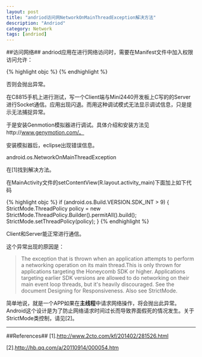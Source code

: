 ```yaml
---
layout: post
title: "andriod访问网NetworkOnMainThreadException解决方法"
description: "Andriod"
category: Network
tags: [andriod]
---
```


##访问网络##
andriod应用在进行网络访问时，需要在Manifest文件中加入权限访问允许：

{% highlight objc %}
    <uses-permission android:name="android.permission.INTERNET"/> 
{% endhighlight %}


否则会抛出异常。

在C8815手机上进行测试，写一个Client端与Mini2440开发板上C写的的Server进行Socket通信。应用出现闪退。而用这种调试模式无法显示调试信息，只是提示无法捕捉异常。

于是安装Genmotion模拟器进行调试。具体介绍和安装方法见http://www.genymotion.com/。

安装模拟器后，eclipse出现错误信息。

android.os.NetworkOnMainThreadException

在[1]找到解决方法。

在MainActivity文件的setContentView(R.layout.activity_main)下面加上如下代码

{% highlight objc %}
    if (android.os.Build.VERSION.SDK_INT > 9) {
    StrictMode.ThreadPolicy policy = new StrictMode.ThreadPolicy.Builder().permitAll().build();
    StrictMode.setThreadPolicy(policy);
    }
{% endhighlight %}

Client和Server能正常进行通信。

这个异常出现的原因是：

> The exception that is thrown when an application attempts to perform a networking operation on its main thread.This is only thrown for applications targeting the Honeycomb SDK or higher. Applications targeting earlier SDK versions are allowed to do networking on their main event loop threads, but it's heavily discouraged. See the document Designing for Responsiveness.
Also see StrictMode.

简单地说，就是一个APP如果在**主线程**中请求网络操作，将会抛出此异常。Android这个设计是为了防止网络请求时间过长而导致界面假死的情况发生。关于 StrictMode类控制，请见[2]。

-----------------------------------------------------
##References##
[1].http://www.2cto.com/kf/201402/281526.html

[2].http://hb.qq.com/a/20110914/000054.htm

